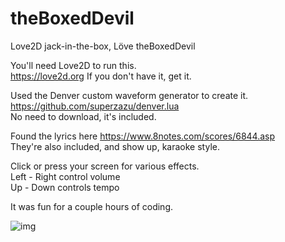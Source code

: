 # theBoxedDevil
Love2D jack-in-the-box,  Löve theBoxedDevil  

You'll need Love2D to run this.  
https://love2d.org  If you don't have it, get it.  

Used the Denver custom waveform generator to create it.  
https://github.com/superzazu/denver.lua  
No need to download, it's included.  

Found the lyrics here  https://www.8notes.com/scores/6844.asp  
They're also included, and show up, karaoke style.  

Click or press your screen for various effects.  
Left - Right control volume  
Up - Down controls tempo  

It was fun for a couple hours of coding.  

![img](https://pbs.twimg.com/media/C_nHsNcXkAAAg39.png)
